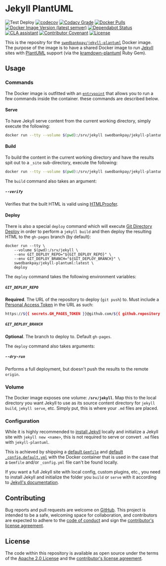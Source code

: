 # Jekyll PlantUML

![Test Deploy][test-badge]
[![codecov][codecov-badge]][codecov]
[![Codacy Grade][codacy-badge]][codacy]
[![Docker Pulls][docker-pull-badge]][docker]
[![Docker Image Version (latest semver)][docker-version-badge]][docker]
[![Dependabot Status][dependabot-badge]][dependabot]
[![CLA assistant][cla-badge]][cla]
[![Contributor Covenant][coc-badge]][coc]
[![License][license-badge]][license]

This is the repositry for the [`swedbankpay/jekyll-plantuml`][docker] Docker
image. The purpose of the image is to have a shared Docker image to run
[Jekyll][jekyll] sites with [PlantUML][plantuml] support (via the
[kramdown-plantuml][kramdown-plantuml] Ruby Gem).

## Usage

### Commands

The Docker image is outfitted with an [`entrypoint`][entrypoint] that allows you
to run a few commands inside the container. these commands are described below.

#### Serve

To have Jekyll serve content from the current working directory, simply execute
the following:

```bash
docker run --tty --volume $(pwd):/srv/jekyll swedbankpay/jekyll-plantuml:latest serve
```

#### Build

To build the content in the current working directory and have the results spit
out to a `_site` sub-directory, execute the following:

```bash
docker run --tty --volume $(pwd):/srv/jekyll swedbankpay/jekyll-plantuml:latest build
```

The `build` command also takes an argument:

##### `--verify`

Verifies that the built HTML is valid using [HTMLProofer][html-proofer].

#### Deploy

There is also a special `deploy` command which will execute [Git Directory
Deploy][gdd] in order to perform a `jekyll build` and then deploy the resulting
HTML to the `gh-pages` branch (by default):

```shell
docker run --tty \
    --volume $(pwd):/srv/jekyll \
    --env GIT_DEPLOY_REPO="${GIT_DEPLOY_REPO}" \
    --env GIT_DEPLOY_BRANCH="${GIT_DEPLOY_BRANCH}" \
    swedbankpay/jekyll-plantuml:latest \
    deploy
```

The `deploy` command takes the following environment variables:

##### `GIT_DEPLOY_REPO`

**Required**. The URL of the repository to deploy (`git push`) to. Must include
a [Personal Access Token][pat] in the URL as such:

```bash
https://${{ secrets.GH_PAGES_TOKEN }}@github.com/${{ github.repository }}.git
```

##### `GIT_DEPLOY_BRANCH`

**Optional**. The branch to deploy to. Default `gh-pages`.

The `deploy` command also takes arguments:

##### `--dry-run`

Performs a full deployment, but doesn't push the results to the remote `origin`.

### Volume

The Docker image exposes one volume: **`/srv/jekyll`**. Map this to the local
directory you want Jekyll to use as its source content directory for `jekyll
build`, `jekyll serve`, etc. Simply put, this is where your `.md` files are
placed.

### Configuration

While it is highly recommended to [install Jekyll][jekyll-docs] locally and
initialize a Jekyll site with `jekyll new <name>`, this is not required to
serve or convert `.md` files with `jekyll-plantuml`.

This is achieved by shipping a [default `Gemfile`][gemfile] and [default
`_config.default.yml`][config] with the Docker container that is used in the
case that a `Gemfile` and/or `_config.yml` file can't be found locally.

If you want a full Jekyll site with local config, custom plugins, etc., you need
to install Jekyll and initialize the folder you `build` or `serve` with it
according to [Jekyll's documentation][jekyll-docs].

## Contributing

Bug reports and pull requests are welcome on [GitHub][github]. This project is
intended to be a safe, welcoming space for collaboration, and contributors are
expected to adhere to the [code of conduct][coc] and sign the
[contributor's license agreement][cla].

## License

The code within this repository is available as open source under the terms of
the [Apache 2.0 License][license] and the [contributor's license
agreement][cla].

[cla-badge]:            https://cla-assistant.io/readme/badge/SwedbankPay/jekyll-plantuml-docker
[cla]:                  https://cla-assistant.io/SwedbankPay/jekyll-plantuml-docker
[coc-badge]:            https://img.shields.io/badge/Contributor%20Covenant-v2.0%20adopted-ff69b4.svg
[coc]:                  ./CODE_OF_CONDUCT.md
[codacy-badge]:         https://app.codacy.com/project/badge/Grade/05ad4e8db4fc47d09e24c3a01b2f1b53
[codacy]:               https://www.codacy.com/gh/SwedbankPay/jekyll-plantuml-docker?utm_source=github.com&amp;utm_medium=referral&amp;utm_content=SwedbankPay/jekyll-plantuml-docker&amp;utm_campaign=Badge_Grade
[codecov-badge]:        https://codecov.io/gh/SwedbankPay/jekyll-plantuml-docker/branch/master/graph/badge.svg
[codecov]:              https://codecov.io/gh/SwedbankPay/jekyll-plantuml-docker
[config]:               ./.docker/entrypoint/_config.default.yml
[dependabot-badge]:     https://api.dependabot.com/badges/status?host=github&repo=SwedbankPay/jekyll-plantuml-docker
[dependabot]:           https://dependabot.com
[docker-pull-badge]:    https://img.shields.io/docker/pulls/swedbankpay/jekyll-plantuml
[docker-version-badge]: https://img.shields.io/docker/v/swedbankpay/jekyll-plantuml
[docker]:               https://hub.docker.com/r/swedbankpay/jekyll-plantuml
[entrypoint]:           ./.docker/entrypoint
[gdd]:                  https://github.com/SwedbankPay/git-directory-deploy/
[gemfile]:              ./.docker/entrypoint/Gemfile
[github]:               https://github.com/SwedbankPay/jekyll-plantuml-docker
[html-proofer]:         https://github.com/gjtorikian/html-proofer
[jekyll-docs]:          https://jekyllrb.com/docs/
[jekyll]:               https://jekyllrb.com/
[kramdown-plantuml]:    https://github.com/SwedbankPay/kramdown-plantuml
[license-badge]:        https://img.shields.io/github/license/SwedbankPay/jekyll-plantuml-docker
[license]:              https://opensource.org/licenses/Apache-2.0
[pat]:                  https://help.github.com/en/github/authenticating-to-github/creating-a-personal-access-token-for-the-command-line
[plantuml]:             https://plantuml.com/
[test-badge]:           https://github.com/SwedbankPay/jekyll-plantuml-docker/workflows/Test%20Deploy/badge.svg
